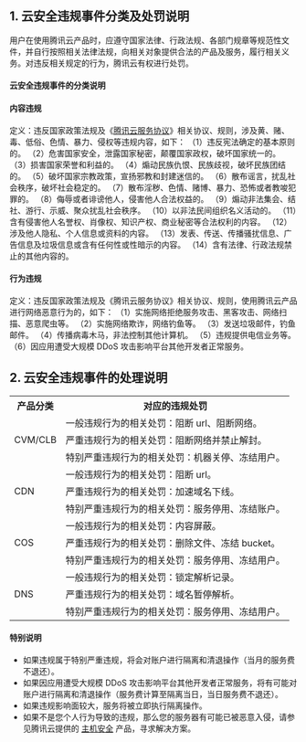 ## 1. 云安全违规事件分类及处罚说明
用户在使用腾讯云产品时，应遵守国家法律、行政法规、各部门规章等规范性文件，并自行按照相关法律法规，向相关对象提供合法的产品及服务，履行相关义务。对违反相关规定的行为，腾讯云有权进行处罚。
#### 云安全违规事件的分类说明
#### 内容违规
定义：违反国家政策法规及《[腾讯云服务协议](https://cloud.tencent.com/document/product/301/1967)》相关协议、规则，涉及黄、赌、毒、低俗、色情、暴力、侵权等违规内容，如下：
（1）违反宪法确定的基本原则的。
（2）危害国家安全，泄露国家秘密，颠覆国家政权，破坏国家统一的。
（3）损害国家荣誉和利益的。
（4）煽动民族仇恨、民族歧视，破坏民族团结的。
（5）破坏国家宗教政策，宣扬邪教和封建迷信的。
（6）散布谣言，扰乱社会秩序，破坏社会稳定的。
（7）散布淫秽、色情、赌博、暴力、恐怖或者教唆犯罪的。
（8）侮辱或者诽谤他人，侵害他人合法权益的。
（9）煽动非法集会、结社、游行、示威、聚众扰乱社会秩序。
（10）以非法民间组织名义活动的。
（11）含有侵害他人名誉权、肖像权、知识产权、商业秘密等合法权利的内容。
（12）涉及他人隐私、个人信息或资料的内容。
（13）发表、传送、传播骚扰信息、广告信息及垃圾信息或含有任何性或性暗示的内容。
（14）含有法律、行政法规禁止的其他内容的。

#### 行为违规
定义：违反国家政策法规及《腾讯云服务协议》相关协议、规则，使用腾讯云产品进行网络恶意行为的，如下：
（1）实施网络拒绝服务攻击、黑客攻击、网络扫描、恶意爬虫等。
（2）实施网络欺诈，网络钓鱼等。
（3）发送垃圾邮件，钓鱼邮件。
（4）传播病毒木马，非法控制其他计算机。
（5）违规提供电信业务等。
（6）因应用遭受大规模 DDoS 攻击影响平台其他开发者正常服务。

## 2. 云安全违规事件的处理说明

<table>
   <tr>
      <th>产品分类</th>
      <th>对应的违规处罚</th>
   </tr>
   <tr>
	  <td rowspan="3">CVM/CLB</td>
      <td>一般违规行为的相关处罚：阻断 url、阻断网络。</td>
   </tr>
   <tr>
      <td>严重违规行为的相关处罚：阻断网络并禁止解封。</td>
   </tr>
   <tr>
      <td>特别严重违规行为的相关处罚：机器关停、冻结用户。</td>
   </tr>
   <tr>
	 <td rowspan="3">CDN</td>
      <td>一般违规行为的相关处罚：阻断 url。</td>
   </tr>
   <tr>
      <td>严重违规行为的相关处罚：加速域名下线。</td>
   </tr>
   <tr>
      <td>特别严重违规行为的相关处罚：服务停用、冻结账户。</td>
   </tr>
   <tr>
	  <td rowspan="3">COS</td>
      <td>一般违规行为的相关处罚：内容屏蔽。</td>
   </tr>
   <tr>
      <td>严重违规行为的相关处罚：删除文件、冻结 bucket。</td>
   </tr>
   <tr>
      <td>特别严重违规行为的相关处罚：服务停用、冻结用户。</td>
   </tr>
   <tr>
	 <td rowspan="3">DNS</td>
      <td>一般违规行为的相关处罚：锁定解析记录。</td>
   </tr>
   <tr>
      <td>严重违规行为的相关处罚：域名暂停解析。</td>
   </tr>
   <tr>
      <td>特别严重违规行为的相关处罚：服务停用、冻结用户。</td>
   </tr>
</table>



#### 特别说明
- 如果违规属于特别严重违规，将会对账户进行隔离和清退操作（当月的服务费不退还）。
- 如果因应用遭受大规模 DDoS 攻击影响平台其他开发者正常服务，将有可能对账户进行隔离和清退操作（服务费计算至隔离当日，当日服务费不退还）。
- 如果违规影响面较大，服务将被立即执行隔离操作。
- 如果不是您个人行为导致的违规，那么您的服务器有可能已被恶意入侵，请参见腾讯云提供的 [主机安全](https://cloud.tencent.com/document/product/296) 产品，寻求解决方案。

